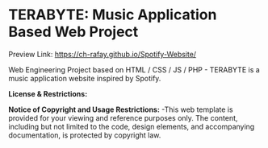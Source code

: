# TERABYTE: Music Application Based Web Project

Preview Link: https://ch-rafay.github.io/Spotify-Website/

Web Engineering Project based on HTML / CSS / JS / PHP - TERABYTE is a music application website inspired by Spotify.



**License & Restrictions:**

**Notice of Copyright and Usage Restrictions:**
-This web template is provided for your viewing and reference purposes only. The content, including but not limited to the code, design elements, and accompanying documentation, is protected by copyright law.

